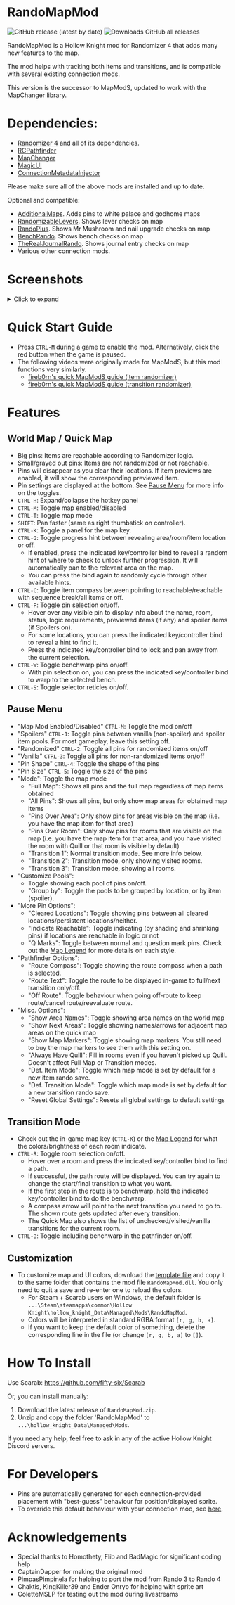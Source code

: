 # RandoMapMod
![GitHub release (latest by date)](https://img.shields.io/github/v/release/syyePhenomenol/RandoMapMod)
![Downloads GitHub all releases](https://img.shields.io/github/downloads/syyePhenomenol/RandoMapMod/total)

RandoMapMod is a Hollow Knight mod for Randomizer 4 that adds many new features to the map.

The mod helps with tracking both items and transitions, and is compatible with several existing connection mods.

This version is the successor to MapModS, updated to work with the MapChanger library.

# Dependencies:
- [Randomizer 4](https://github.com/homothetyhk/RandomizerMod) and all of its dependencies.
- [RCPathfinder](https://github.com/syyePhenomenol/RCPathfinder)
- [MapChanger](https://github.com/syyePhenomenol/MapChanger)
- [MagicUI](https://github.com/BadMagic100/HollowKnight.MagicUI)
- [ConnectionMetadataInjector](https://github.com/BadMagic100/ConnectionMetadataInjector)

Please make sure all of the above mods are installed and up to date.

Optional and compatible:
- [AdditionalMaps](https://github.com/SFGrenade/AdditionalMaps). Adds pins to white palace and godhome maps
- [RandomizableLevers](https://github.com/flibber-hk/HollowKnight.RandomizableLevers). Shows lever checks on map
- [RandoPlus](https://github.com/flibber-hk/HollowKnight.RandoPlus). Shows Mr Mushroom and nail upgrade checks on map
- [BenchRando](https://github.com/homothetyhk/BenchRando/tree/master/BenchRando). Shows bench checks on map
- [TheRealJournalRando](https://github.com/BadMagic100/TheRealJournalRando). Shows journal entry checks on map
- Various other connection mods.

# Screenshots
<details>
<summary>Click to expand</summary>
    <img src="./ReadmeAssets/Screenshots/WorldMap.jpg" alt="World Map">
    <img src="./ReadmeAssets/Screenshots/QuickMap.jpg" alt="Quick Map">
    <img src="./ReadmeAssets/Screenshots/Transition.jpg" alt="Transition Mode">
    <img src="./ReadmeAssets/Screenshots/Pause.jpg" alt="Pause Menu">
</details>

# Quick Start Guide
- Press `CTRL-M` during a game to enable the mod. Alternatively, click the red button when the game is paused.
- The following videos were originally made for MapModS, but this mod functions very similarly.
    - [fireb0rn's quick MapModS guide (item randomizer)](https://www.youtube.com/watch?v=z35cFvU0McQ&t=1113s)
    - [fireb0rn's quick MapModS guide (transition randomizer)](https://www.youtube.com/watch?v=z35cFvU0McQ&t=1195s)

# Features
## World Map / Quick Map
- Big pins: Items are reachable according to Randomizer logic.
- Small/grayed out pins: Items are not randomized or not reachable.
- Pins will disappear as you clear their locations. If item previews are enabled, it will show the corresponding previewed item.
- Pin settings are displayed at the bottom. See [Pause Menu](#pause-menu) for more info on the toggles.
- ``CTRL-H``: Expand/collapse the hotkey panel
- ``CTRL-M``: Toggle map enabled/disabled
- ``CTRL-T``: Toggle map mode
- ``SHIFT``: Pan faster (same as right thumbstick on controller).
- ``CTRL-K``: Toggle a panel for the map key.
- ``CTRL-G``: Toggle progress hint between revealing area/room/item location or off.
    - If enabled, press the indicated key/controller bind to reveal a random hint of where to check to unlock further progression. It will automatically pan to the relevant area on the map.
    - You can press the bind again to randomly cycle through other available hints.
- ``CTRL-C``: Toggle item compass between pointing to reachable/reachable with sequence break/all items or off.
- ``CTRL-P``: Toggle pin selection on/off.
    - Hover over any visible pin to display info about the name, room, status, logic requirements, previewed items (if any) and spoiler items (if Spoilers on).
    - For some locations, you can press the indicated key/controller bind to reveal a hint to find it.
    - Press the indicated key/controller bind to lock and pan away from the current selection.
- ``CTRL-W``: Toggle benchwarp pins on/off.
    - With pin selection on, you can press the indicated key/controller bind to warp to the selected bench.
- ``CTRL-S``: Toggle selector reticles on/off.

## Pause Menu
- "Map Mod Enabled/Disabled" `CTRL-M`: Toggle the mod on/off
- "Spoilers" `CTRL-1`: Toggle pins between vanilla (non-spoiler) and spoiler item pools. For most gameplay, leave this setting off.
- "Randomized" `CTRL-2`: Toggle all pins for randomized items on/off
- "Vanilla" `CTRL-3`: Toggle all pins for non-randomized items on/off
- "Pin Shape" `CTRL-4`: Toggle the shape of the pins
- "Pin Size" `CTRL-5`: Toggle the size of the pins
- "Mode": Toggle the map mode
    - "Full Map": Shows all pins and the full map regardless of map items obtained
    - "All Pins": Shows all pins, but only show map areas for obtained map items
    - "Pins Over Area": Only show pins for areas visible on the map (i.e. you have the map item for that area)
    - "Pins Over Room": Only show pins for rooms that are visible on the map (i.e. you have the map item for that area, and you have visited the room with Quill or that room is visible by default)
    - "Transition 1": Normal transition mode. See more info below.
    - "Transition 2": Transition mode, only showing visited rooms.
    - "Transition 3": Transition mode, showing all rooms.
- "Customize Pools":
    - Toggle showing each pool of pins on/off.
    - "Group by": Toggle the pools to be grouped by location, or by item (spoiler).
- "More Pin Options":
    - "Cleared Locations": Toggle showing pins between all cleared locations/persistent locations/neither.
    - "Indicate Reachable": Toggle indicating (by shading and shrinking pins) if locations are reachable in logic or not
    - "Q Marks": Toggle between normal and question mark pins. Check out the [Map Legend](./MAPLEGEND.md) for more details on each style.
- "Pathfinder Options":
    - "Route Compass": Toggle showing the route compass when a path is selected.
    - "Route Text": Toggle the route to be displayed in-game to full/next transition only/off.
    - "Off Route": Toggle behaviour when going off-route to keep route/cancel route/reevaluate route.
- "Misc. Options":
    - "Show Area Names": Toggle showing area names on the world map
    - "Show Next Areas": Toggle showing names/arrows for adjacent map areas on the quick map
    - "Show Map Markers": Toggle showing map markers. You still need to buy the map markers to see them with this setting on.
    - "Always Have Quill": Fill in rooms even if you haven't picked up Quill. Doesn't affect Full Map or Transition modes.
    - "Def. Item Mode": Toggle which map mode is set by default for a new item rando save.
    - "Def. Transition Mode": Toggle which map mode is set by default for a new transition rando save.
    - "Reset Global Settings": Resets all global settings to default settings
    

## Transition Mode
- Check out the in-game map key (`CTRL-K`) or the [Map Legend](./MAPLEGEND.md) for what the colors/brightness of each room indicate.
- ``CTRL-R``: Toggle room selection on/off.
    - Hover over a room and press the indicated key/controller bind to find a path.
    - If successful, the path route will be displayed. You can try again to change the start/final transition to what you want.
    - If the first step in the route is to benchwarp, hold the indicated key/controller bind to do the benchwarp.
    - A compass arrow will point to the next transition you need to go to. The shown route gets updated after every transition.
    - The Quick Map also shows the list of unchecked/visited/vanilla transitions for the current room.
- `CTRL-B`: Toggle including benchwarp in the pathfinder on/off.

## Customization
- To customize map and UI colors, download the [template file](https://github.com/syyePhenomenol/RandoMapMod/releases/download/v3.0.0/colors.json) and copy it to the same folder that contains the mod file ``RandoMapMod.dll``. You only need to quit a save and re-enter one to reload the colors.
    - For Steam + Scarab users on Windows, the default folder is `...\Steam\steamapps\common\Hollow Knight\hollow_knight_Data\Managed\Mods\RandoMapMod`.
    - Colors will be interpreted in standard RGBA format ``[r, g, b, a]``.
    - If you want to keep the default color of something, delete the corresponding line in the file (or change ``[r, g, b, a]`` to ``[]``).

# How To Install
Use Scarab: https://github.com/fifty-six/Scarab

Or, you can install manually:
1. Download the latest release of `RandoMapMod.zip`.
2. Unzip and copy the folder 'RandoMapMod' to `...\hollow_knight_Data\Managed\Mods`.

If you need any help, feel free to ask in any of the active Hollow Knight Discord servers.

# For Developers
- Pins are automatically generated for each connection-provided placement with "best-guess" behaviour for position/displayed sprite.
- To override this default behaviour with your connection mod, see [here](./RandoMapMod/Pins/InteropProperties.cs).

# Acknowledgements
- Special thanks to Homothety, Flib and BadMagic for significant coding help
- CaptainDapper for making the original mod
- PimpasPimpinela for helping to port the mod from Rando 3 to Rando 4
- Chaktis, KingKiller39 and Ender Onryo for helping with sprite art
- ColetteMSLP for testing out the mod during livestreams
